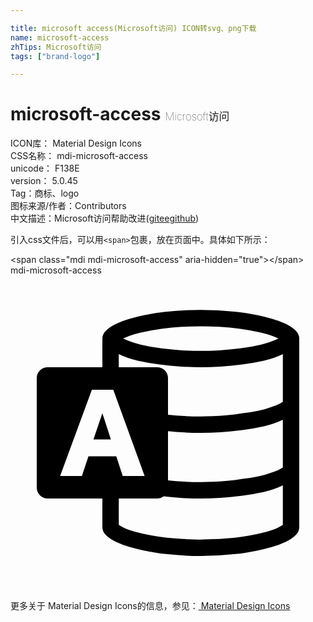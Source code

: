 ```yaml
---

title: microsoft access(Microsoft访问) ICON转svg、png下载
name: microsoft-access
zhTips: Microsoft访问
tags: ["brand-logo"]

---
```


# microsoft-access  <small style="font-size: 60%;font-weight: 100">Microsoft访问</small>


<div class="detail-page">
<p>
<span>
ICON库：
<span class="badge-secondary badge">Material Design Icons</span> 
</span>
<br/>
<span>
CSS名称：
<span class="badge-secondary badge">mdi-microsoft-access</span> 
</span>
<br/>
<span>
unicode：
<span class="badge-secondary badge">F138E</span> 
<copy-btn content='F138E' btn-title=""></copy-btn>
<copy-btn :content='String.fromCodePoint(parseInt("F138E", 16))' btn-title="复制U"></copy-btn>
</span>
<br/>
<span>
version：
<span class="badge-secondary badge">5.0.45</span> 
</span><br/><span>Tag：<span class="badge-light badge"><router-link to="/tags/brand-logo.html">商标、logo</router-link></span></span>
<br/>
<span>图标来源/作者：<span class="badge-light badge">Contributors</span></span> 
<br/>
<span class="zh-detail">中文描述：<span class="badge-primary badge">Microsoft访问</span><span class="help-link"><span>帮助改进</span>(<a href="https://gitee.com/liuwave/icon-helper/edit/master/json/material/microsoft-access.json" target="_blank" rel="noopener noreferrer">gitee</a><a href="https://github.com/liuwave/icon-helper/edit/master/json/material/microsoft-access.json" target="_blank" rel="noopener noreferrer">github</a></span>)</span><br/>
</p>
</div>
<div class="alert alert-dark">
  <i class="mdi mdi-microsoft-access mdi-48px"></i>
  <i class="mdi mdi-microsoft-access mdi-36px"></i>
  <i class="mdi mdi-microsoft-access mdi-24px"></i>
  <i class="mdi mdi-microsoft-access mdi-18px"></i>
</div>
<div>
  <p>引入css文件后，可以用<code>&lt;span&gt;</code>包裹，放在页面中。具体如下所示：    
  </p>
  <div class="alert alert-primary" style="font-size: 14px">
    &lt;span class="mdi mdi-microsoft-access" aria-hidden="true"&gt;&lt;/span&gt;
    <copy-btn content='<span class="mdi mdi-microsoft-access" aria-hidden="true"></span>'></copy-btn>
  </div>
  <div class="alert alert-secondary">
    <i class="mdi mdi-microsoft-access"
    style="font-size: 24px"
    aria-hidden="true"></i> mdi-microsoft-access
    <copy-btn content="mdi-microsoft-access" btn-title="复制图标名称"></copy-btn>
  </div>
</div>
<div id="svg" class="svg-wrap">
<svg xmlns="http://www.w3.org/2000/svg" viewBox="0 0 24 24"><path d="M14.5 2.63Q15.84 2.63 17.18 2.77L17.85 2.86Q18.3 2.93 18.84 3.04 19.37 3.15 19.93 3.31 20.5 3.47 20.96 3.69 21.42 3.91 21.71 4.19 22 4.47 22 4.81V19.19Q22 19.53 21.71 19.81 21.41 20.09 20.96 20.31 20.5 20.53 19.93 20.69 19.37 20.85 18.83 20.96 18.3 21.07 17.86 21.14 17.41 21.21 17.17 21.23 15.84 21.38 14.5 21.38 13.15 21.38 11.82 21.23 11.59 21.21 11.15 21.14 10.7 21.07 10.16 20.96 9.63 20.85 9.07 20.69 8.5 20.53 8.05 20.31 7.59 20.09 7.29 19.81 7 19.53 7 19.19V17H2.83Q2.5 17 2.24 16.76 2 16.5 2 16.17V7.83Q2 7.5 2.24 7.24 2.5 7 2.83 7H7V4.81Q7 4.47 7.29 4.19 7.59 3.91 8.05 3.69 8.5 3.47 9.07 3.31 9.63 3.15 10.17 3.04 10.7 2.93 11.14 2.86 11.59 2.8 11.83 2.77 13.15 2.63 14.5 2.63M14.5 3.88Q13.87 3.88 13.08 3.92 12.3 3.96 11.5 4.07 10.69 4.18 9.93 4.36 9.17 4.54 8.58 4.81 9.19 5.1 9.95 5.28 10.7 5.46 11.5 5.56 12.29 5.66 13.07 5.71 13.85 5.75 14.5 5.75 15.16 5.75 15.93 5.71 16.71 5.66 17.5 5.56 18.3 5.46 19.06 5.28 19.81 5.1 20.42 4.81 19.83 4.54 19.07 4.36 18.31 4.18 17.5 4.07 16.7 3.96 15.92 3.92 15.14 3.88 14.5 3.88M5.94 13.79H8.06L8.55 15.28H10.22L7.83 8.72H6.2L3.78 15.28H5.44M20.75 19V16Q20.11 16.31 19.31 16.5 18.5 16.68 17.67 16.79 16.83 16.9 16 16.95 15.19 17 14.5 17 13.79 17 13.08 16.96 12.37 16.91 11.67 16.83 11.44 17 11.17 17H8.25V19Q8.53 19.21 9 19.38 9.5 19.56 10.07 19.68 10.65 19.81 11.29 19.9 11.92 20 12.5 20.03 13.12 20.09 13.64 20.11 14.16 20.13 14.5 20.13 14.84 20.12 15.36 20.1 15.88 20.09 16.5 20.03 17.08 20 17.71 19.9 18.35 19.81 18.93 19.68 19.5 19.56 20 19.38 20.47 19.21 20.75 19M20.75 14.63V11Q20.11 11.31 19.31 11.5 18.5 11.68 17.67 11.79 16.83 11.9 16 11.95 15.19 12 14.5 12 13.88 12 13.25 11.97 12.63 11.93 12 11.87V15.62Q12.63 15.69 13.25 15.72 13.88 15.75 14.5 15.75 14.86 15.75 15.38 15.73 15.9 15.71 16.5 15.66 17.08 15.6 17.7 15.5 18.33 15.44 18.9 15.31 19.5 15.18 19.96 15 20.45 14.85 20.75 14.63M20.75 9.63V6Q20.11 6.31 19.31 6.5 18.5 6.68 17.67 6.79 16.83 6.9 16 6.95 15.19 7 14.5 7 13.81 7 13 6.95 12.17 6.9 11.33 6.79 10.5 6.68 9.69 6.5 8.89 6.31 8.25 6V7H11.17Q11.5 7 11.76 7.24 12 7.5 12 7.83V10.62Q12.63 10.69 13.25 10.72 13.88 10.75 14.5 10.75 14.86 10.75 15.38 10.73 15.9 10.71 16.5 10.66 17.08 10.6 17.7 10.5 18.33 10.44 18.9 10.31 19.5 10.18 19.96 10 20.44 9.85 20.75 9.63M6.32 12.5L7 10.5L7.65 12.5Z" /></svg>
</div>
<detail full-name='mdi-microsoft-access'></detail>
    
<div><p>更多关于 Material Design Icons的信息，参见：<a target="_blank" href="https://iconhelper.cn/material.html"> Material Design Icons</a>
</p></div>
